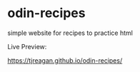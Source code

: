 # odin-recipes
simple website for recipes to practice html

Live Preview:

https://tjreagan.github.io/odin-recipes/
